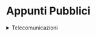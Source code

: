 # Appunti Pubblici
<details>
<summary>Telecomunicazioni</summary>
<br>
- [Formulario 30/05/2024](Telecomunicazioni/Formulario%2030.05.2024.md)
</details>
